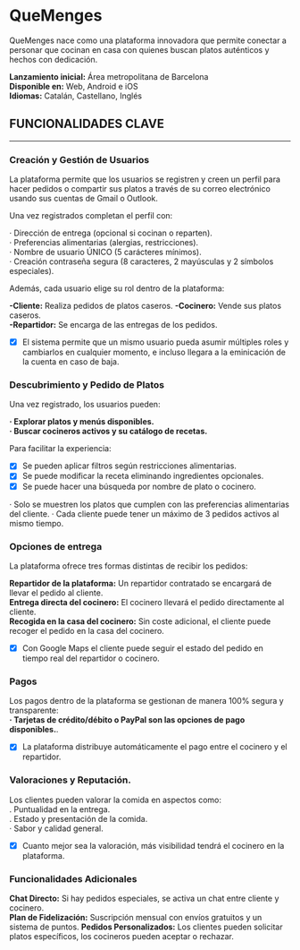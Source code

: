 # QueMenges

QueMenges nace como una plataforma innovadora que permite conectar a personar que cocinan en casa con quienes buscan platos auténticos y hechos con dedicación.

__Lanzamiento inicial:__ Área metropolitana de Barcelona  
__Disponible en:__ Web, Android e iOS  
__Idiomas:__ Catalán, Castellano, Inglés  

## FUNCIONALIDADES CLAVE 
___

### Creación y Gestión de Usuarios
La plataforma permite que los usuarios se registren  y creen un perfil para hacer pedidos o compartir sus platos a través de su correo electrónico usando sus cuentas de Gmail o Outlook.

Una vez registrados completan el perfil con:    

· Dirección de entrega (opcional si cocinan o reparten).  
· Preferencias alimentarias (alergias, restricciones).   
· Nombre de usuario ÚNICO (5 carácteres mínimos).  
· Creación contraseña segura (8 caracteres, 2 mayúsculas y 2 símbolos especiales).

Además, cada usuario elige su rol dentro de la plataforma:   
   
__-Cliente:__ Realiza pedidos de platos caseros.
__-Cocinero:__ Vende sus platos caseros.  
__-Repartidor:__ Se encarga de las entregas de los pedidos.  

- [x] El sistema permite que un mismo usuario pueda asumir múltiples roles y cambiarlos en cualquier momento, e incluso llegara a la eminicación de la cuenta en caso de baja.

### Descubrimiento y Pedido de Platos

Una vez registrado, los usuarios pueden:  

__· Explorar platos y menús disponibles.__  
__· Buscar cocineros activos y su catálogo de recetas.__  

Para facilitar la experiencia:

- [x] Se pueden aplicar filtros según restricciones alimentarias.
- [x] Se puede modificar la receta eliminando ingredientes opcionales.
- [x] Se puede hacer una búsqueda por nombre de plato o cocinero.

· Solo se muestren los platos que cumplen con las preferencias alimentarias del cliente. 
· Cada cliente puede tener un máximo de 3 pedidos activos al mismo tiempo.

### Opciones de entrega

La plataforma ofrece tres formas distintas de recibir los pedidos:  

__Repartidor de la plataforma:__ Un repartidor contratado se encargará de llevar el pedido al cliente.  
__Entrega directa del cocinero:__ El cocinero llevará el pedido directamente al cliente.  
__Recogida en la casa del cocinero:__ Sin coste adicional, el cliente puede recoger el pedido en la casa del cocinero.  

- [x] Con Google Maps el cliente puede seguir el estado del pedido en tiempo real del repartidor o cocinero.

### Pagos 
Los pagos dentro de la plataforma se gestionan de manera 100% segura y transparente:  
__· Tarjetas de crédito/débito o PayPal son las opciones de pago disponibles.__. 
- [x] La plataforma distribuye automáticamente el pago entre el cocinero y el repartidor.

### Valoraciones y Reputación.   
Los clientes pueden valorar la comida en aspectos como:    
. Puntualidad en la entrega.  
. Estado y presentación de la comida.  
· Sabor y calidad general.    
- [x] Cuanto mejor sea la valoración, más visibilidad tendrá el cocinero en la plataforma.

### Funcionalidades Adicionales

__Chat Directo:__ Si hay pedidos especiales, se activa un chat entre cliente y cocinero.  
__Plan de Fidelización:__ Suscripción mensual con envíos gratuitos y un sistema de puntos.
__Pedidos Personalizados:__ Los clientes pueden solicitar platos específicos, los cocineros pueden aceptar o rechazar.
